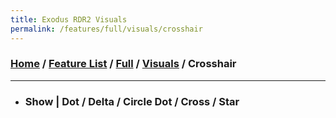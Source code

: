 ```yaml
---
title: Exodus RDR2 Visuals
permalink: /features/full/visuals/crosshair
---
```

### [Home](/) / [Feature List](/features) / [Full](/features/full) / [Visuals](/features/full/visuals) / Crosshair
---
- ### Show | Dot / Delta / Circle Dot / Cross / Star
